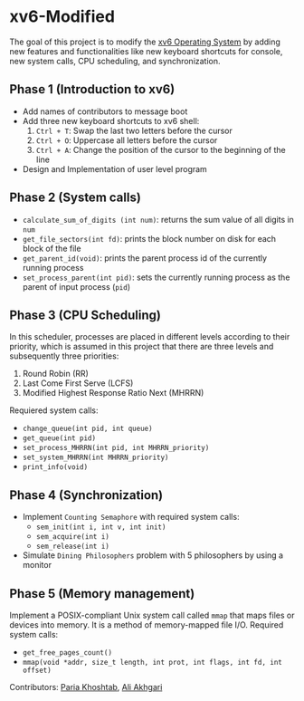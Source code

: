 # xv6-Modified

The goal of this project is to modify the [xv6 Operating System](https://github.com/mit-pdos/xv6-public) by adding new features and functionalities like new keyboard shortcuts for console, new system calls, CPU scheduling, and synchronization.

## Phase 1 (Introduction to xv6)

* Add names of contributors to message boot
* Add three new keyboard shortcuts to xv6 shell:
    1. `Ctrl + T`: Swap the last two letters before the cursor
    2. `Ctrl + O`: Uppercase all letters before the cursor
    3. `Ctrl + A`: Change the position of the cursor to the beginning of the line
* Design and Implementation of user level program

## Phase 2 (System calls)
* `calculate_sum_of_digits (int num)`: returns the sum value of all digits in `num`
* `get_file_sectors(int fd)`: prints the block number on disk for each block of the file
* `get_parent_id(void)`: prints the parent process id of the currently running process
* `set_process_parent(int pid)`: sets the currently running process as the parent of input process (`pid`)


## Phase 3 (CPU Scheduling)
In this scheduler, processes are placed in different levels according to their priority, which is assumed in this project that there are three levels and subsequently three priorities:

1. Round Robin (RR)
2. Last Come First Serve (LCFS)
3. Modified Highest Response Ratio Next (MHRRN)

Requiered system calls:
* `change_queue(int pid, int queue)`
* `get_queue(int pid)`
* `set_process_MHRRN(int pid, int MHRRN_priority)`
* `set_system_MHRRN(int MHRRN_priority)`
* `print_info(void)`

## Phase 4 (Synchronization)
* Implement `Counting Semaphore` with required system calls:
  * `sem_init(int i, int v, int init)`
  * `sem_acquire(int i)`
  * `sem_release(int i)`
* Simulate `Dining Philosophers` problem with 5 philosophers by using a monitor

## Phase 5 (Memory management)
Implement a POSIX-compliant Unix system call called `mmap` that maps files or devices into memory. It is a method of memory-mapped file I/O.
Required system calls:
* `get_free_pages_count()`
* `mmap(void *addr, size_t length, int prot, int flags, int fd, int offset)`



Contributors: [Paria Khoshtab](https://github.com/Theparia/), [Ali Akhgari](https://github.com/AliAkhgari)

